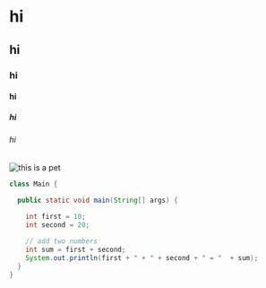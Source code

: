 # hi
## hi
### hi
#### hi 
##### hi 
###### hi
![this is a pet](https://github.com/YGIEN/skills-communicate-using-markdown/assets/97479821/88828d6a-5092-41f7-aa89-4851e501b020)
``` java
class Main {

  public static void main(String[] args) {
    
    int first = 10;
    int second = 20;

    // add two numbers
    int sum = first + second;
    System.out.println(first + " + " + second + " = "  + sum);
  }
}
```
